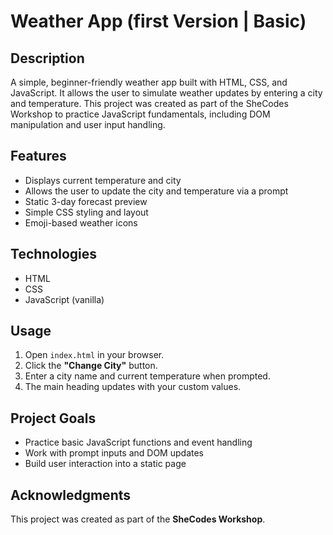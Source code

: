 # Weather App (first Version | Basic) 

## Description
A simple, beginner-friendly weather app built with HTML, CSS, and JavaScript. It allows the user to simulate weather updates by entering a city and temperature. This project was created as part of the SheCodes Workshop to practice JavaScript fundamentals, including DOM manipulation and user input handling.

## Features
- Displays current temperature and city
- Allows the user to update the city and temperature via a prompt
- Static 3-day forecast preview
- Simple CSS styling and layout
- Emoji-based weather icons

## Technologies
- HTML
- CSS
- JavaScript (vanilla)

## Usage
1. Open `index.html` in your browser.
2. Click the **"Change City"** button.
3. Enter a city name and current temperature when prompted.
4. The main heading updates with your custom values.

## Project Goals
- Practice basic JavaScript functions and event handling
- Work with prompt inputs and DOM updates
- Build user interaction into a static page

## Acknowledgments
This project was created as part of the **SheCodes Workshop**.
